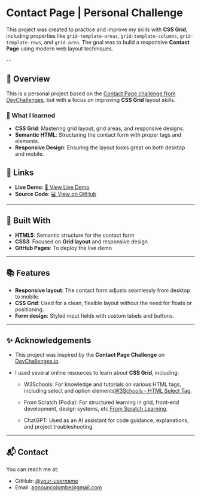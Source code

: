 # Contact Page | Personal Challenge

This project was created to practice and improve my skills with **CSS Grid**, including properties like `grid-template-areas`, `grid-template-columns`, `grid-template-rows`, and `grid-area`. The goal was to build a responsive **Contact Page** using modern web layout techniques.

--

## 📝 Overview

This is a personal project based on the [Contact Page challenge from DevChallenges](https://devchallenges.io/challenge/contact-page), but with a focus on improving **CSS Grid** layout skills.

### 🎯 What I learned

- **CSS Grid**: Mastering grid layout, grid areas, and responsive designs.
- **Semantic HTML**: Structuring the contact form with proper tags and elements.
- **Responsive Design**: Ensuring the layout looks great on both desktop and mobile.

## 🔗 Links

- **Live Demo**: [🔗 View Live Demo](https://your-username.github.io/contact-page)
- **Source Code**: [💻 View on GitHub](https://github.com/your-username/contact-page)

---

## 🔨 Built With

- **HTML5**: Semantic structure for the contact form
- **CSS3**: Focused on **Grid layout** and responsive design
- **GitHub Pages**: To deploy the live demo

---

## 📚 Features

- **Responsive layout**: The contact form adjusts seamlessly from desktop to mobile.
- **CSS Grid**: Used for a clean, flexible layout without the need for floats or positioning.
- **Form design**: Styled input fields with custom labels and buttons.

---

## ✨ Acknowledgements

- This project was inspired by the **Contact Page Challenge** on [DevChallenges.io](https://devchallenges.io).
- I used several online resources to learn about **CSS Grid**, including:

  - W3Schools: For knowledge and tutorials on various HTML tags, including select and option elements[W3Schools - HTML Select Tag](https://www.w3schools.com/tags/tag_select.asp).

  - From Scratch (Podia): For structured learning in grid, front-end development, design systems, etc.[From Scratch Learning](https://fromscratch.podia.com/).

  - ChatGPT: Used as an AI assistant for code guidance, explanations, and project troubleshooting.

---

## 📬 Contact

You can reach me at:

- GitHub: [@your-username](https://github.com/ColombeAGNOUN)
- Email: agnouncolombe@gmail.com
